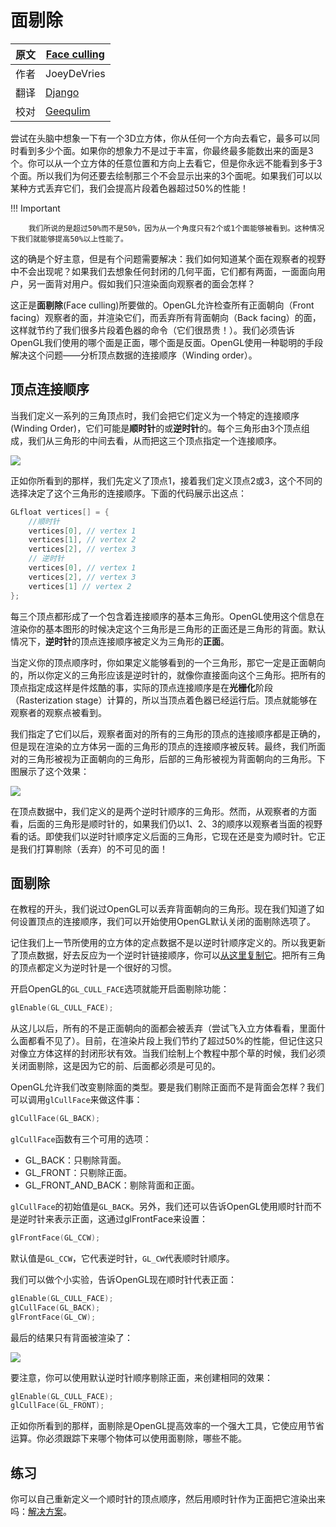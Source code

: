 # 面剔除

原文     | [Face culling](http://learnopengl.com/#!Advanced-OpenGL/Face-culling)
      ---|---
作者     | JoeyDeVries
翻译     | [Django](http://bullteacher.com/)
校对     | [Geequlim](http://geequlim.com)

尝试在头脑中想象一下有一个3D立方体，你从任何一个方向去看它，最多可以同时看到多少个面。如果你的想象力不是过于丰富，你最终最多能数出来的面是3个。你可以从一个立方体的任意位置和方向上去看它，但是你永远不能看到多于3个面。所以我们为何还要去绘制那三个不会显示出来的3个面呢。如果我们可以以某种方式丢弃它们，我们会提高片段着色器超过50%的性能！

!!! Important

        我们所说的是超过50%而不是50%，因为从一个角度只有2个或1个面能够被看到。这种情况下我们就能够提高50%以上性能了。


这的确是个好主意，但是有个问题需要解决：我们如何知道某个面在观察者的视野中不会出现呢？如果我们去想象任何封闭的几何平面，它们都有两面，一面面向用户，另一面背对用户。假如我们只渲染面向观察者的面会怎样？

这正是**面剔除**(Face culling)所要做的。OpenGL允许检查所有正面朝向（Front facing）观察者的面，并渲染它们，而丢弃所有背面朝向（Back facing）的面，这样就节约了我们很多片段着色器的命令（它们很昂贵！）。我们必须告诉OpenGL我们使用的哪个面是正面，哪个面是反面。OpenGL使用一种聪明的手段解决这个问题——分析顶点数据的连接顺序（Winding order）。


## 顶点连接顺序

当我们定义一系列的三角顶点时，我们会把它们定义为一个特定的连接顺序(Winding Order)，它们可能是**顺时针**的或**逆时针**的。每个三角形由3个顶点组成，我们从三角形的中间去看，从而把这三个顶点指定一个连接顺序。

![](http://learnopengl.com/img/advanced/faceculling_windingorder.png)

正如你所看到的那样，我们先定义了顶点1，接着我们定义顶点2或3，这个不同的选择决定了这个三角形的连接顺序。下面的代码展示出这点：

```c++
GLfloat vertices[] = {
    //顺时针
    vertices[0], // vertex 1
    vertices[1], // vertex 2
    vertices[2], // vertex 3
    // 逆时针
    vertices[0], // vertex 1
    vertices[2], // vertex 3
    vertices[1] // vertex 2
};
```

每三个顶点都形成了一个包含着连接顺序的基本三角形。OpenGL使用这个信息在渲染你的基本图形的时候决定这个三角形是三角形的正面还是三角形的背面。默认情况下，**逆时针**的顶点连接顺序被定义为三角形的**正面**。

当定义你的顶点顺序时，你如果定义能够看到的一个三角形，那它一定是正面朝向的，所以你定义的三角形应该是逆时针的，就像你直接面向这个三角形。把所有的顶点指定成这样是件炫酷的事，实际的顶点连接顺序是在**光栅化**阶段（Rasterization stage）计算的，所以当顶点着色器已经运行后。顶点就能够在观察者的观察点被看到。

我们指定了它们以后，观察者面对的所有的三角形的顶点的连接顺序都是正确的，但是现在渲染的立方体另一面的三角形的顶点的连接顺序被反转。最终，我们所面对的三角形被视为正面朝向的三角形，后部的三角形被视为背面朝向的三角形。下图展示了这个效果：

![](http://learnopengl.com/img/advanced/faceculling_frontback.png)

在顶点数据中，我们定义的是两个逆时针顺序的三角形。然而，从观察者的方面看，后面的三角形是顺时针的，如果我们仍以1、2、3的顺序以观察者当面的视野看的话。即使我们以逆时针顺序定义后面的三角形，它现在还是变为顺时针。它正是我们打算剔除（丢弃）的不可见的面！



## 面剔除

在教程的开头，我们说过OpenGL可以丢弃背面朝向的三角形。现在我们知道了如何设置顶点的连接顺序，我们可以开始使用OpenGL默认关闭的面剔除选项了。

记住我们上一节所使用的立方体的定点数据不是以逆时针顺序定义的。所以我更新了顶点数据，好去反应为一个逆时针链接顺序，你可以[从这里复制它](http://learnopengl.com/code_viewer.php?code=advanced/faceculling_vertexdata)。把所有三角的顶点都定义为逆时针是一个很好的习惯。

开启OpenGL的`GL_CULL_FACE`选项就能开启面剔除功能：

```c++
glEnable(GL_CULL_FACE);
```

从这儿以后，所有的不是正面朝向的面都会被丢弃（尝试飞入立方体看看，里面什么面都看不见了）。目前，在渲染片段上我们节约了超过50%的性能，但记住这只对像立方体这样的封闭形状有效。当我们绘制上个教程中那个草的时候，我们必须关闭面剔除，这是因为它的前、后面都必须是可见的。

OpenGL允许我们改变剔除面的类型。要是我们剔除正面而不是背面会怎样？我们可以调用`glCullFace`来做这件事：

```c++
glCullFace(GL_BACK);
```

`glCullFace`函数有三个可用的选项：

* GL_BACK：只剔除背面。
* GL_FRONT：只剔除正面。
* GL_FRONT_AND_BACK：剔除背面和正面。

`glCullFace`的初始值是`GL_BACK`。另外，我们还可以告诉OpenGL使用顺时针而不是逆时针来表示正面，这通过glFrontFace来设置：

```c++
glFrontFace(GL_CCW);
```

默认值是`GL_CCW`，它代表逆时针，`GL_CW`代表顺时针顺序。

我们可以做个小实验，告诉OpenGL现在顺时针代表正面：

```c++
glEnable(GL_CULL_FACE);
glCullFace(GL_BACK);
glFrontFace(GL_CW);
```

最后的结果只有背面被渲染了：

![](http://learnopengl.com/img/advanced/faceculling_reverse.png)

要注意，你可以使用默认逆时针顺序剔除正面，来创建相同的效果：

```c
glEnable(GL_CULL_FACE);
glCullFace(GL_FRONT);
```

正如你所看到的那样，面剔除是OpenGL提高效率的一个强大工具，它使应用节省运算。你必须跟踪下来哪个物体可以使用面剔除，哪些不能。

## 练习

你可以自己重新定义一个顺时针的顶点顺序，然后用顺时针作为正面把它渲染出来吗：[解决方案](http://learnopengl.com/code_viewer.php?code=advanced/faceculling-exercise1)。
